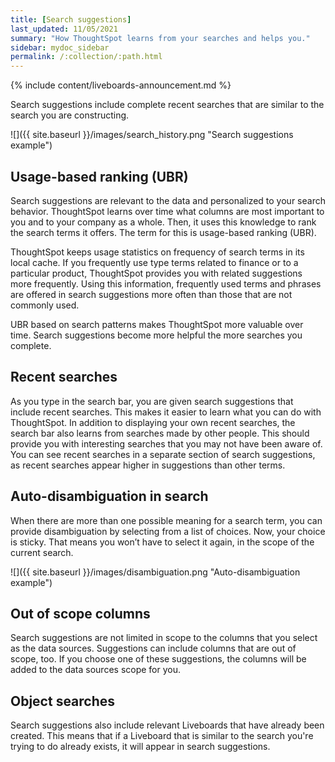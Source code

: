 ```yaml
---
title: [Search suggestions]
last_updated: 11/05/2021
summary: "How ThoughtSpot learns from your searches and helps you."
sidebar: mydoc_sidebar
permalink: /:collection/:path.html
---
```


{% include content/liveboards-announcement.md %}

Search suggestions include complete recent searches that are similar to the search you are constructing.

 ![]({{ site.baseurl }}/images/search_history.png "Search suggestions example")

## Usage-based ranking (UBR)

Search suggestions are relevant to the data and personalized to your search
behavior. ThoughtSpot learns over time what columns are most important to you and to your company as a whole. Then, it uses this knowledge to rank the search terms it offers. The term for this is usage-based ranking (UBR).

ThoughtSpot keeps usage statistics on frequency of search terms in its local cache. If you frequently use type terms related to finance or to a particular product, ThoughtSpot provides you with related suggestions more frequently. Using this information, frequently used terms and phrases are offered in search suggestions more often than those that are not commonly used.

UBR based on search patterns makes ThoughtSpot more valuable over time. Search suggestions become more helpful the more searches you complete.

## Recent searches

As you type in the search bar, you are given search suggestions that include recent searches. This makes it easier to learn what you can do with ThoughtSpot. In addition to displaying your own recent searches, the search bar also learns from searches made by other people. This should provide you with interesting searches that you may not have been aware of. You can see recent searches in a separate section of search suggestions, as recent searches appear higher in suggestions than other terms.

## Auto-disambiguation in search

When there are more than one possible meaning for a search term, you can provide disambiguation by selecting from a list of choices. Now, your choice is sticky. That means you won’t have to select it again, in the scope of the current search.

 ![]({{ site.baseurl }}/images/disambiguation.png "Auto-disambiguation example")

## Out of scope columns

Search suggestions are not limited in scope to the columns that you select as the data sources. Suggestions can include columns that are out of scope, too. If you choose one of these suggestions, the columns will be added to the data sources scope for you.

## Object searches

Search suggestions also include relevant Liveboards that have already been created. This means that if a Liveboard that is similar to the search you're trying to do already exists, it will appear in search suggestions.
